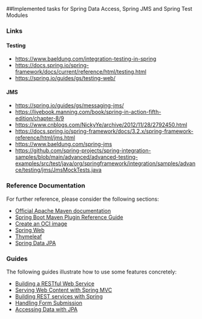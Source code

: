 ##Implemented tasks for Spring Data Access, Spring JMS  and Spring Test Modules

### Links
#### Testing
* https://www.baeldung.com/integration-testing-in-spring
* https://docs.spring.io/spring-framework/docs/current/reference/html/testing.html
* https://spring.io/guides/gs/testing-web/
#### JMS
* https://spring.io/guides/gs/messaging-jms/
* https://livebook.manning.com/book/spring-in-action-fifth-edition/chapter-8/9
* https://www.cnblogs.com/NickyYe/archive/2012/11/28/2792450.html
* https://docs.spring.io/spring-framework/docs/3.2.x/spring-framework-reference/html/jms.html
* https://www.baeldung.com/spring-jms
* https://github.com/spring-projects/spring-integration-samples/blob/main/advanced/advanced-testing-examples/src/test/java/org/springframework/integration/samples/advance/testing/jms/JmsMockTests.java

### Reference Documentation
For further reference, please consider the following sections:

* [Official Apache Maven documentation](https://maven.apache.org/guides/index.html)
* [Spring Boot Maven Plugin Reference Guide](https://docs.spring.io/spring-boot/docs/2.7.0/maven-plugin/reference/html/)
* [Create an OCI image](https://docs.spring.io/spring-boot/docs/2.7.0/maven-plugin/reference/html/#build-image)
* [Spring Web](https://docs.spring.io/spring-boot/docs/2.7.0/reference/htmlsingle/#web)
* [Thymeleaf](https://docs.spring.io/spring-boot/docs/2.7.0/reference/htmlsingle/#web.servlet.spring-mvc.template-engines)
* [Spring Data JPA](https://docs.spring.io/spring-boot/docs/2.7.0/reference/htmlsingle/#data.sql.jpa-and-spring-data)

### Guides
The following guides illustrate how to use some features concretely:

* [Building a RESTful Web Service](https://spring.io/guides/gs/rest-service/)
* [Serving Web Content with Spring MVC](https://spring.io/guides/gs/serving-web-content/)
* [Building REST services with Spring](https://spring.io/guides/tutorials/rest/)
* [Handling Form Submission](https://spring.io/guides/gs/handling-form-submission/)
* [Accessing Data with JPA](https://spring.io/guides/gs/accessing-data-jpa/)


